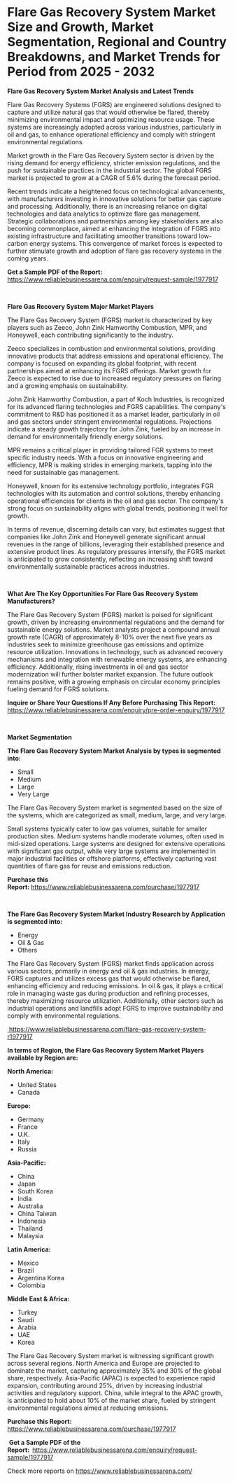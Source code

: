<p><h1>Flare Gas Recovery System Market Size and Growth, Market Segmentation, Regional and Country Breakdowns, and Market Trends for Period from 2025 -  2032</h1></p><p><strong>Flare Gas Recovery System Market Analysis and Latest Trends</strong></p>
<p><p>Flare Gas Recovery Systems (FGRS) are engineered solutions designed to capture and utilize natural gas that would otherwise be flared, thereby minimizing environmental impact and optimizing resource usage. These systems are increasingly adopted across various industries, particularly in oil and gas, to enhance operational efficiency and comply with stringent environmental regulations. </p><p>Market growth in the Flare Gas Recovery System sector is driven by the rising demand for energy efficiency, stricter emission regulations, and the push for sustainable practices in the industrial sector. The global FGRS market is projected to grow at a CAGR of 5.6% during the forecast period. </p><p>Recent trends indicate a heightened focus on technological advancements, with manufacturers investing in innovative solutions for better gas capture and processing. Additionally, there is an increasing reliance on digital technologies and data analytics to optimize flare gas management. Strategic collaborations and partnerships among key stakeholders are also becoming commonplace, aimed at enhancing the integration of FGRS into existing infrastructure and facilitating smoother transitions toward low-carbon energy systems. This convergence of market forces is expected to further stimulate growth and adoption of flare gas recovery systems in the coming years.</p></p>
<p><strong>Get a Sample PDF of the Report:&nbsp;</strong> <a href="https://www.reliablebusinessarena.com/enquiry/request-sample/1977917?utm_campaign=1892&utm_medium=2&utm_source=Github&utm_content=ia&utm_term=07042025&utm_id=flare-gas-recovery-system">https://www.reliablebusinessarena.com/enquiry/request-sample/1977917</a></p>
<p>&nbsp;</p>
<p><strong>Flare Gas Recovery System Major Market Players</strong></p>
<p><p>The Flare Gas Recovery System (FGRS) market is characterized by key players such as Zeeco, John Zink Hamworthy Combustion, MPR, and Honeywell, each contributing significantly to the industry.</p><p>Zeeco specializes in combustion and environmental solutions, providing innovative products that address emissions and operational efficiency. The company is focused on expanding its global footprint, with recent partnerships aimed at enhancing its FGRS offerings. Market growth for Zeeco is expected to rise due to increased regulatory pressures on flaring and a growing emphasis on sustainability.</p><p>John Zink Hamworthy Combustion, a part of Koch Industries, is recognized for its advanced flaring technologies and FGRS capabilities. The company's commitment to R&D has positioned it as a market leader, particularly in oil and gas sectors under stringent environmental regulations. Projections indicate a steady growth trajectory for John Zink, fueled by an increase in demand for environmentally friendly energy solutions.</p><p>MPR remains a critical player in providing tailored FGR systems to meet specific industry needs. With a focus on innovative engineering and efficiency, MPR is making strides in emerging markets, tapping into the need for sustainable gas management. </p><p>Honeywell, known for its extensive technology portfolio, integrates FGR technologies with its automation and control solutions, thereby enhancing operational efficiencies for clients in the oil and gas sector. The company's strong focus on sustainability aligns with global trends, positioning it well for growth.</p><p>In terms of revenue, discerning details can vary, but estimates suggest that companies like John Zink and Honeywell generate significant annual revenues in the range of billions, leveraging their established presence and extensive product lines. As regulatory pressures intensify, the FGRS market is anticipated to grow consistently, reflecting an increasing shift toward environmentally sustainable practices across industries.</p></p>
<p>&nbsp;</p>
<p><strong>What Are The Key Opportunities For Flare Gas Recovery System Manufacturers?</strong></p>
<p><p>The Flare Gas Recovery System (FGRS) market is poised for significant growth, driven by increasing environmental regulations and the demand for sustainable energy solutions. Market analysts project a compound annual growth rate (CAGR) of approximately 8-10% over the next five years as industries seek to minimize greenhouse gas emissions and optimize resource utilization. Innovations in technology, such as advanced recovery mechanisms and integration with renewable energy systems, are enhancing efficiency. Additionally, rising investments in oil and gas sector modernization will further bolster market expansion. The future outlook remains positive, with a growing emphasis on circular economy principles fueling demand for FGRS solutions.</p></p>
<p><strong>Inquire or Share Your Questions If Any Before Purchasing This Report:</strong> <a href="https://www.reliablebusinessarena.com/enquiry/pre-order-enquiry/1977917?utm_campaign=1892&utm_medium=2&utm_source=Github&utm_content=ia&utm_term=07042025&utm_id=flare-gas-recovery-system">https://www.reliablebusinessarena.com/enquiry/pre-order-enquiry/1977917</a></p>
<p>&nbsp;</p>
<p><strong>Market Segmentation</strong></p>
<p><strong>The Flare Gas Recovery System Market Analysis by types is segmented into:</strong></p>
<p><ul><li>Small</li><li>Medium</li><li>Large</li><li>Very Large</li></ul></p>
<p><p>The Flare Gas Recovery System market is segmented based on the size of the systems, which are categorized as small, medium, large, and very large. </p><p>Small systems typically cater to low gas volumes, suitable for smaller production sites. Medium systems handle moderate volumes, often used in mid-sized operations. Large systems are designed for extensive operations with significant gas output, while very large systems are implemented in major industrial facilities or offshore platforms, effectively capturing vast quantities of flare gas for reuse and emissions reduction.</p></p>
<p><strong>Purchase this Report:&nbsp;</strong><a href="https://www.reliablebusinessarena.com/purchase/1977917?utm_campaign=1892&utm_medium=2&utm_source=Github&utm_content=ia&utm_term=07042025&utm_id=flare-gas-recovery-system">https://www.reliablebusinessarena.com/purchase/1977917</a></p>
<p>&nbsp;</p>
<p><strong>The Flare Gas Recovery System Market Industry Research by Application is segmented into:</strong></p>
<p><ul><li>Energy</li><li>Oil & Gas</li><li>Others</li></ul></p>
<p><p>The Flare Gas Recovery System (FGRS) market finds application across various sectors, primarily in energy and oil & gas industries. In energy, FGRS captures and utilizes excess gas that would otherwise be flared, enhancing efficiency and reducing emissions. In oil & gas, it plays a critical role in managing waste gas during production and refining processes, thereby maximizing resource utilization. Additionally, other sectors such as industrial operations and landfills adopt FGRS to improve sustainability and comply with environmental regulations.</p></p>
<p><a href="https://www.reliablebusinessarena.com/flare-gas-recovery-system-r1977917?utm_campaign=1892&utm_medium=2&utm_source=Github&utm_content=ia&utm_term=07042025&utm_id=flare-gas-recovery-system">&nbsp;https://www.reliablebusinessarena.com/flare-gas-recovery-system-r1977917</a></p>
<p><strong>In terms of Region, the Flare Gas Recovery System Market Players available by Region are:</strong></p>
<p>
    <p> <strong> North America: </strong>
        <ul>
            <li>United States</li>
            <li>Canada</li>
        </ul>
        </p> 
    <p> <strong> Europe: </strong>
        <ul>
            <li>Germany</li>
            <li>France</li>
            <li>U.K.</li>
            <li>Italy</li>
            <li>Russia</li>
        </ul>
        </p> 
    <p> <strong> Asia-Pacific: </strong>
        <ul>
            <li>China</li>
            <li>Japan</li>
            <li>South Korea</li>
            <li>India</li>
            <li>Australia</li>
            <li>China Taiwan</li>
            <li>Indonesia</li>
            <li>Thailand</li>
            <li>Malaysia</li>
        </ul>
        </p> 
    <p> <strong> Latin America: </strong>
        <ul>
            <li>Mexico</li>
            <li>Brazil</li>
            <li>Argentina Korea</li>
            <li>Colombia</li>
        </ul>
        </p> 
    <p> <strong> Middle East & Africa: </strong>
        <ul>
            <li>Turkey</li>
            <li>Saudi</li>
            <li>Arabia</li>
            <li>UAE</li>
            <li>Korea</li>
        </ul>
    </p>
    </p>
<p><p>The Flare Gas Recovery System market is witnessing significant growth across several regions. North America and Europe are projected to dominate the market, capturing approximately 35% and 30% of the global share, respectively. Asia-Pacific (APAC) is expected to experience rapid expansion, contributing around 25%, driven by increasing industrial activities and regulatory support. China, while integral to the APAC growth, is anticipated to hold about 10% of the market share, fueled by stringent environmental regulations aimed at reducing emissions.</p></p>
<p><strong>Purchase this Report: </strong><a href="https://www.reliablebusinessarena.com/purchase/1977917?utm_campaign=1892&utm_medium=2&utm_source=Github&utm_content=ia&utm_term=07042025&utm_id=flare-gas-recovery-system">https://www.reliablebusinessarena.com/purchase/1977917</a></p>
<p>&nbsp;<strong>Get a Sample PDF of the Report:&nbsp;&nbsp;</strong><a href="https://www.reliablebusinessarena.com/enquiry/request-sample/1977917?utm_campaign=1892&utm_medium=2&utm_source=Github&utm_content=ia&utm_term=07042025&utm_id=flare-gas-recovery-system">https://www.reliablebusinessarena.com/enquiry/request-sample/1977917</a></p>
<p><strong></strong></p>
<p>Check more reports on <a href="https://www.reliablebusinessarena.com/?utm_campaign=1892&utm_medium=2&utm_source=Github&utm_content=ia&utm_term=07042025&utm_id=flare-gas-recovery-system">https://www.reliablebusinessarena.com/</a></p>